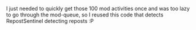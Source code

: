 I just needed to quickly get those 100 mod activities once and was too lazy to go through the mod-queue, so I reused this code that detects RepostSentinel detecting reposts :P